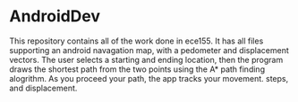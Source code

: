 # AndroidDev

This repository contains all of the work done in ece155.  It has all files supporting an android navagation map, with a pedometer and displacement vectors.  The user selects a starting and ending location, then the program draws the shortest path from the two points using the A* path finding alogrithm.  As you proceed your path, the app tracks your movement. steps, and displacement.  
